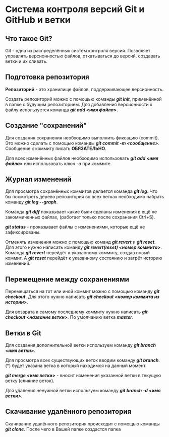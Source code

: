 # Система контроля версий Git и GitHub и ветки

## Что такое Git?

Git - одна из распределённых систем контроля версий. Позволяет управлять версионностью файлов, откатываться до версий, создавать ветки и их сливать. 

## Подготовка репозитория

**Репозиторий** - это хранилище файлов, поддерживающее версионность.

Создать репозиторий можно с помощью команды ***git init***, применённой в папке с будущим репозиторием.
Для добавления версионности к файлу используется команда ***git add <имя файла>***.

## Создание "сохранений"

Для создания сохранения необходимо выполнить фиксацию (commit).
Это можно сделать с помощью команды ***git commit -m <сообщение>***.
Сообщение к коммиту писать **ОБЯЗАТЕЛЬНО**.

Для всех изменённых файлов необходимо использовать ***git add <имя файла>*** или использовать ключ *-а* при коммите.

## Журнал изменений

Для просмотра сохранённых коммитов делается команда ***git log***.
Что бы посмотреть дерево репозитория во всех ветках необходимо набрать команду ***git log --graph***.

Команда ***git diff*** показывает какие были сделаны изменения в ещё не закоммиченных файлах, (работает только после сохранения Ctrl+S).

***git status*** - проказывает файлы с изменениями, которые ещё не зафиксированы.

Отменять изменения можно с помощью команд ***git revert*** и ***git reset***. Для этого нужно написать команду ***git revert(reset) <номер коммита>***. Команда ***git revert*** перейдёт к указанному коммиту, создав новый коммит. A ***git reset*** перейдёт к указанному состоянию и затрёт историю изменений.

## Перемещение между сохранениями

Перемещаться на тот или иной коммит можно с помощью команду ***git checkout***. Для этого нужно написать ***git checkout <номер коммита из истории>***. 

Для возврата к самому последнему коммиту нужно написать ***git checkout <название ветки>***. По умолчанию ветка ***master***.

## Ветки в Git

Для создания дополнительной ветки используем команду ***git branch <имя ветки>***.

Для просмотра всех существующих веток вводим команду ***git branch***. (*) будет указана ветка в который находимся на данный момент.

***git merge <имя ветки>*** - вносит изменения указанной ветки в текущую ветку (слияние веток).

Для удаления ненужной ветки используем команду ***git branch -d <имя ветки>***.

## Скачивание удалённого репозитория
Скачивание удалённого репозитория происходит с помощью команды ***git clone***. После чего в Вашей папке создастся папка

